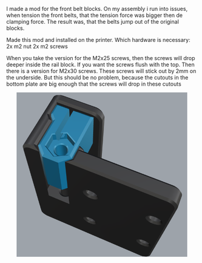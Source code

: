 I made a mod for the front belt blocks.
On my assembly i run into issues, when tension the front belts, that the tension force was bigger then de clamping force.
The result was, that the belts jump out of the original blocks.

Made this mod and installed on the printer.
Which hardware is necessary:
2x m2 nut
2x m2 screws

When you take the version for the M2x25 screws, then the screws will drop deeper inside the rail block.
If you want the screws flush with the top. Then there is a version for M2x30 screws. These screws will stick out by 2mm on the underside.
But this should be no problem, because the cutouts in the bottom plate are big enough that the screws will drop in these cutouts

<p align="center"><img width="450" src="assets/image.png"></p>
